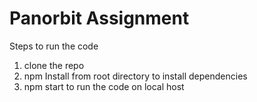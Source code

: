 # Panorbit Assignment

Steps to run the code

1) clone the repo
2) npm Install from root directory to install dependencies
3) npm start to run the code on local host